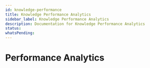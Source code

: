 ```yaml
---
id: knowledge-performance
title: Knowledge Performance Analytics
sidebar_label: Knowledge Performance Analytics
description: Documentation for Knowledge Performance Analytics
status: 
whatsPending: 
---
```


# Performance Analytics


